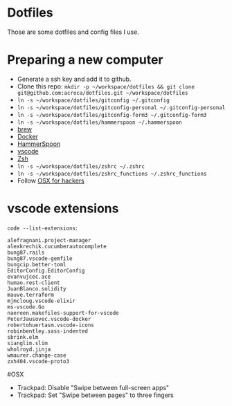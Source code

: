 # Dotfiles

Those are some dotfiles and config files I use.

# Preparing a new computer

- Generate a ssh key and add it to github.
- Clone this repo: `mkdir -p ~/workspace/dotfiles && git clone git@github.com:acroca/dotfiles.git ~/workspace/dotfiles`
- `ln -s ~/workspace/dotfiles/gitconfig ~/.gitconfig`
- `ln -s ~/workspace/dotfiles/gitconfig-personal ~/.gitconfig-personal`
- `ln -s ~/workspace/dotfiles/gitconfig-form3 ~/.gitconfig-form3`
- `ln -s ~/workspace/dotfiles/hammerspoon ~/.hammerspoon`
- [brew](http://brew.sh/)
- [Docker](https://www.docker.com/docker-mac)
- [HammerSpoon](http://www.hammerspoon.org/)
- [vscode](https://code.visualstudio.com/)
- [Zsh](https://github.com/robbyrussell/oh-my-zsh)
- `ln -s ~/workspace/dotfiles/zshrc ~/.zshrc`
- `ln -s ~/workspace/dotfiles/zshrc_functions ~/.zshrc_functions`
- Follow [OSX for hackers](https://github.com/mathiasbynens/dotfiles/blob/master/.macos)

# vscode extensions

`code --list-extensions`:

```
alefragnani.project-manager
alexkrechik.cucumberautocomplete
bung87.rails
bung87.vscode-gemfile
bungcip.better-toml
EditorConfig.EditorConfig
evanvujcec.ace
humao.rest-client
JuanBlanco.solidity
mauve.terraform
mjmcloug.vscode-elixir
ms-vscode.Go
naereen.makefiles-support-for-vscode
PeterJausovec.vscode-docker
robertohuertasm.vscode-icons
robinbentley.sass-indented
sbrink.elm
sianglim.slim
wholroyd.jinja
wmaurer.change-case
zxh404.vscode-proto3
```

#OSX

- Trackpad: Disable "Swipe between full-screen apps"
- Trackpad: Set "Swipe between pages" to three fingers
